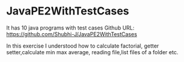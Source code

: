 # JavaPE2WithTestCases
It has 10 java programs with test cases
Github URL:
https://github.com/Shubhi-J/JavaPE2WithTestCases

In this exercise I understood how to calculate factorial,
getter setter,calculate min max average, reading file,list files of a folder etc.


